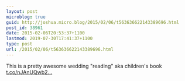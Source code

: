 ```yaml
---
layout: post
microblog: true
guid: http://joshua.micro.blog/2015/02/06/t563636622143389696.html
post_id: 38961
date: 2015-02-06T20:53:37+1100
lastmod: 2019-07-30T17:41:37+1100
type: post
url: /2015/02/06/t563636622143389696.html
---
```

This is a pretty awesome wedding "reading" aka children's book [t.co/nJAnUQwb2...](http://t.co/nJAnUQwb2U)

